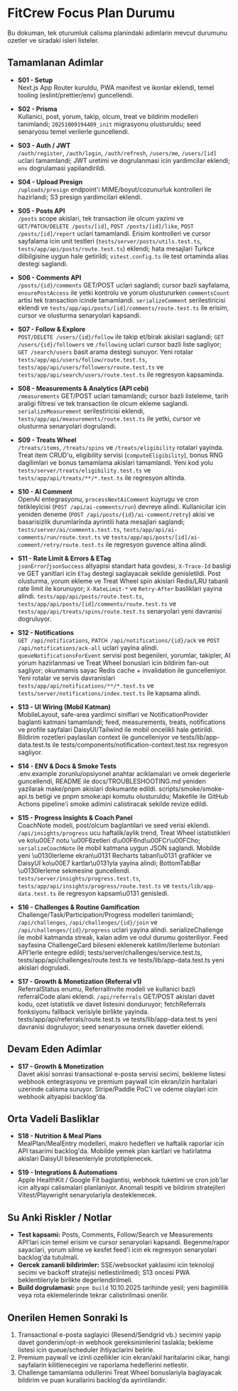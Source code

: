 # FitCrew Focus Plan Durumu

Bu dokuman, tek oturumluk calisma planindaki adimlarin mevcut durumunu ozetler ve siradaki isleri listeler.

## Tamamlanan Adimlar

- **S01 - Setup**  
  Next.js App Router kuruldu, PWA manifest ve ikonlar eklendi, temel tooling (eslint/prettier/env) guncellendi.

- **S02 - Prisma**  
  Kullanici, post, yorum, takip, olcum, treat ve bildirim modelleri tanimlandi; `20251009194409_init` migrasyonu olusturuldu; seed senaryosu temel verilerle guncellendi.

- **S03 - Auth / JWT**  
  `/auth/register`, `/auth/login`, `/auth/refresh`, `/users/me`, `/users/[id]` uclari tamamlandi; JWT uretimi ve dogrulanmasi icin yardimcilar eklendi; `env` dogrulamasi yapilandirildi.

- **S04 - Upload Presign**  
  `/uploads/presign` endpoint'i MIME/boyut/cozunurluk kontrolleri ile hazirlandi; S3 presign yardimcilari eklendi.

- **S05 - Posts API**  
  `/posts` scope akislari, tek transaction ile olcum yazimi ve `GET/PATCH/DELETE /posts/[id]`, `POST /posts/[id]/like`, `POST /posts/[id]/report` uclari tamamlandi. Erisim kontrolleri ve cursor sayfalama icin unit testleri (`tests/server/posts/utils.test.ts`, `tests/app/api/posts/route.test.ts`) eklendi; hata mesajlari Turkce dilbilgisine uygun hale getirildi; `vitest.config.ts` ile test ortaminda alias destegi saglandi.

- **S06 - Comments API**  
  `/posts/{id}/comments` GET/POST uclari saglandi; cursor bazli sayfalama, `ensurePostAccess` ile yetki kontrolu ve yorum olustururken `commentsCount` artisi tek transaction icinde tamamlandi. `serializeComment` serilestiricisi eklendi ve `tests/app/api/posts/[id]/comments/route.test.ts` ile erisim, cursor ve olusturma senaryolari kapsandi.

- **S07 - Follow & Explore**  
  `POST/DELETE /users/{id}/follow` ile takip et/birak akislari saglandi; `GET /users/{id}/followers` ve `/following` uclari cursor bazli liste sagliyor; `GET /search/users` basit arama destegi sunuyor. Yeni rotalar `tests/app/api/users/follow/route.test.ts`, `tests/app/api/users/followers/route.test.ts` ve `tests/app/api/search/users/route.test.ts` ile regresyon kapsaminda.

- **S08 - Measurements & Analytics (API cebi)**  
  `/measurements` GET/POST uclari tamamlandi; cursor bazli listeleme, tarih araligi filtresi ve tek transaction ile olcum ekleme saglandi. `serializeMeasurement` serilestiricisi eklendi, `tests/app/api/measurements/route.test.ts` ile yetki, cursor ve olusturma senaryolari dogrulandi.

- **S09 - Treats Wheel**  
  `/treats/items`, `/treats/spins` ve `/treats/eligibility` rotalari yayinda. Treat item CRUD'u, eligibility servisi (`computeEligibility`), bonus RNG dagilimlari ve bonus tamamlama akislari tamamlandi. Yeni kod yolu `tests/server/treats/eligibility.test.ts` ve `tests/app/api/treats/**/*.test.ts` ile regresyon altinda.

- **S10 - AI Comment**  
  OpenAI entegrasyonu, `processNextAiComment` kuyrugu ve cron tetikleyicisi (`POST /api/ai-comments/run`) devreye alindi. Kullanicilar icin yeniden deneme (`POST /api/posts/{id}/ai-comment/retry`) akisi ve basarisizlik durumlarinda ayrintili hata mesajlari saglandi; `tests/server/ai/comments.test.ts`, `tests/app/api/ai-comments/run/route.test.ts` ve `tests/app/api/posts/[id]/ai-comment/retry/route.test.ts` ile regresyon guvence altina alindi.

- **S11 - Rate Limit & Errors & ETag**  
  `jsonError`/`jsonSuccess` altyapisi standart hata govdesi, `X-Trace-Id` basligi ve GET yanitlari icin `ETag` destegi saglayacak sekilde genisletildi. Post olusturma, yorum ekleme ve Treat Wheel spin akislari Redis/LRU tabanli rate limit ile korunuyor; `X-RateLimit-*` ve `Retry-After` basliklari yayina alindi. `tests/app/api/posts/route.test.ts`, `tests/app/api/posts/[id]/comments/route.test.ts` ve `tests/app/api/treats/spins/route.test.ts` senaryolari yeni davranisi dogruluyor.

- **S12 - Notifications**  
  `GET /api/notifications`, `PATCH /api/notifications/{id}/ack` ve `POST /api/notifications/ack-all` uclari yayina alindi. `queueNotificationsForEvent` servisi post begenileri, yorumlar, takipler, AI yorum hazirlanmasi ve Treat Wheel bonuslari icin bildirim fan-out sagliyor; okunmamis sayac Redis cache + invalidation ile guncelleniyor. Yeni rotalar ve servis davranislari `tests/app/api/notifications/**/*.test.ts` ve `tests/server/notifications/index.test.ts` ile kapsama alindi.

- **S13 - UI Wiring (Mobil Katman)**  
  MobileLayout, safe-area yardimci siniflari ve NotificationProvider baglanti katmani tamamlandi; feed, measurements, treats, notifications ve profile sayfalari DaisyUI/Tailwind ile mobil oncelikli hale getirildi. Bildirim rozetleri paylasilan context ile guncelleniyor ve tests/lib/app-data.test.ts ile tests/components/notification-context.test.tsx regresyon sagliyor.

- **S14 - ENV & Docs & Smoke Tests**  
  .env.example zorunlu/opsiyonel anahtar aciklamalari ve ornek degerlerle guncellendi, README ile docs/TROUBLESHOOTING.md yeniden yazilarak make/pnpm akislari dokumante edildi. scripts/smoke/smoke-api.ts betigi ve pnpm smoke:api komutu olusturuldu; Makefile ile GitHub Actions pipeline'i smoke adimini calistiracak sekilde revize edildi.

- **S15 - Progress Insights & Coach Panel**  
  CoachNote modeli, post/olcum baglantilari ve seed verisi eklendi. `/api/insights/progress` ucu haftalik/aylik trend, Treat Wheel istatistikleri ve ko\u00E7 notu \u00F6zetleri d\u00F6nd\u00FCr\u00FCho; `serializeCoachNote` ile mobil katmana uygun JSON saglandi. Mobilde yeni \u0130lerleme ekran\u0131 Recharts tabanl\u0131 grafikler ve DaisyUI ko\u00E7 kartlar\u0131yla yayina alindi; BottomTabBar \u0130lerleme sekmesine guncellendi. `tests/server/insights/progress.test.ts`, `tests/app/api/insights/progress/route.test.ts` ve `tests/lib/app-data.test.ts` ile regresyon kapsam\u0131 genisledi.
- **S16 - Challenges & Routine Gamification**  
  Challenge/Task/Participation/Progress modelleri tanimlandi; `/api/challenges`, `/api/challenges/{id}/join` ve `/api/challenges/{id}/progress` uclari yayina alindi. serializeChallenge ile mobil katmanda streak, kalan adim ve odul durumu gosteriliyor. Feed sayfasina ChallengeCard bileseni eklenerek katilim/ilerleme butonlari API'lerle entegre edildi; tests/server/challenges/service.test.ts, tests/app/api/challenges/route.test.ts ve tests/lib/app-data.test.ts yeni akislari dogruladi.
- **S17 - Growth & Monetization (Referral v1)**  
  ReferralStatus enumu, ReferralInvite modeli ve kullanici bazli referralCode alani eklendi. `/api/referrals` GET/POST akislari davet kodu, ozet istatistik ve davet listesini donduruyor; fetchReferrals fonksiyonu fallback verisiyle birlikte yayinda. tests/app/api/referrals/route.test.ts ve tests/lib/app-data.test.ts yeni davranisi dogruluyor; seed senaryosuna ornek davetler eklendi.

## Devam Eden Adimlar

- **S17 - Growth & Monetization**  
  Davet akisi sonrasi transactional e-posta servisi secimi, bekleme listesi webhook entegrasyonu ve premium paywall icin ekran/izin haritalari uzerinde calisma suruyor. Stripe/Paddle PoC'i ve odeme olaylari icin webhook altyapisi backlog'da.

## Orta Vadeli Basliklar

- **S18 - Nutrition & Meal Plans**  
  MealPlan/MealEntry modelleri, makro hedefleri ve haftalik raporlar icin API tasarimi backlog'da. Mobilde yemek plan kartlari ve hatirlatma akislari DaisyUI bilesenleriyle prototiplenecek.

- **S19 - Integrations & Automations**  
  Apple HealthKit / Google Fit baglantisi, webhook tuketimi ve cron job'lar icin altyapi calismalari planlaniyor. Anomali tespiti ve bildirim stratejileri Vitest/Playwright senaryolariyla desteklenecek.

## Su Anki Riskler / Notlar

- **Test kapsami:** Posts, Comments, Follow/Search ve Measurements API'lari icin temel erisim ve cursor senaryolari kapsandi. Begenme/rapor sayaclari, yorum silme ve kesfet feed'i icin ek regresyon senaryolari backlog'da tutulmali.
- **Gercek zamanli bildirimler:** SSE/websocket yaklasimi icin teknoloji secimi ve backoff stratejisi netlestirilmedi; S13 oncesi PWA beklentileriyle birlikte degerlendirilmeli.
- **Build dogrulamasi:** `pnpm build` 10.10.2025 tarihinde yesil; yeni bagimlilik veya rota eklemelerinde tekrar calistirilmasi onerilir.

## Onerilen Hemen Sonraki Is

1. Transactional e-posta saglayici (Resend/Sendgrid vb.) secimini yapip davet gonderim/opt-in webhook gereksinimlerini taslakla; bekleme listesi icin queue/scheduler ihtiyaclarini belirle.
2. Premium paywall ve izinli ozellikler icin ekran/akil haritalarini cikar, hangi sayfalarin kilitlenecegini ve raporlama hedeflerini netlestir.
3. Challenge tamamlama odullerini Treat Wheel bonuslariyla baglayacak bildirim ve puan kurallarini backlog'da ayrintilandir.

